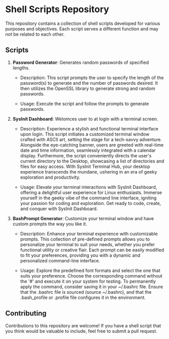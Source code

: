 # Shell Scripts Repository

This repository contains a collection of shell scripts developed for various purposes and objectives. Each script serves a different function and may not be related to each other.

## Scripts

1. **Password Generator**: Generates random passwords of specified lengths.

    - Description: This script prompts the user to specify the length of the password(s) to generate and the number of passwords desired. It then utilizes the OpenSSL library to generate strong and random passwords.

    - Usage: Execute the script and follow the prompts to generate passwords.

2. **SysInit Dashboard**: Welomces user to at login with a terminal screen. 
    - Description: Experience a stylish and functional terminal interface upon login. This script initiates a customized terminal window crafted with ASCII art, setting the stage for a tech-savvy adventure. Alongside the eye-catching banner, users are greeted with real-time date and time information, seamlessly integrated with a calendar display. Furthermore, the script conveniently directs the user's current directory to the Desktop, showcasing a list of directories and files for easy access. With SysInit Terminal Hub, your desktop experience transcends the mundane, ushering in an era of geeky exploration and productivity.

    - Usage:  Elevate your terminal interactions with SysInit Dashboard, offering a delightful user experience for Linux enthusiasts. Immerse yourself in the geeky vibe of the command line interface, igniting your passion for coding and exploration. Get ready to code, create, and conquer with SysInit Dashboard.

3. **BashPrompt Generator**: Customize your terminal window and have custom prompts the way you like it. 
    - Description:  Enhance your terminal experience with customizable prompts. This collection of pre-defined prompts allows you to personalize your terminal to suit your needs, whether you prefer functional utility or creative flair. Each prompt can be easily modified to fit your preferences, providing you with a dynamic and personalized command-line interface.

    - Usage:  Explore the predefined font formats and select the one that suits your preference. Choose the corresponding command without the '#' and execute it on your system for testing. To permanently apply the command, consider saving it in your ~/.bashrc file. Ensure that the .bashrc file is sourced (source ~/.bashrc), and that the .bash_profile or .profile file configures it in the environment.
    
## Contributing

Contributions to this repository are welcome! If you have a shell script that you think would be valuable to include, feel free to submit a pull request.


